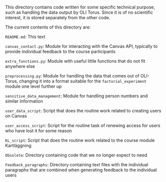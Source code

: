 This directory contains code written for some specific technical purpose, such as handling the data output by OLI Torus. Since it is of no scientific interest, it is stored separately from the other code.

The current contents of this directory are:

`README.md`: This text

`canvas_contact.py`: Module for interacting with the Canvas API, typically to provide individual feedback to the course participants

`extra_functions.py`: Module with useful little functions that do not fit anywhere else

`preprocessing.py`: Module for handling the data that comes out of OLI-Torus, changing it into a format suitable for the `factorial_experiment` module one level further up

`sensitive_data_management`: Module for handling person numbers and similar information

`user_data_script`: Script that does the routine work related to creating users on Canvas

`user_access_script`: Script for the routine task of renewing access for users who have lost it for some reason

`KL_script`: Script that does the routine work related to the course module Kartläggning

`Obsolete`: Directory containing code that we no longer expect to need

`Feedback_paragraphs`: Directory containing text files with the individual paragraphs that are combined when generating feedback to the individual users
